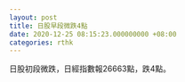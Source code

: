 ```yaml
---
layout: post
title: 日股早段微跌4點
date: 2020-12-25 08:15:23.000000000 +08:00
categories: rthk
---
```


日股初段微跌，日經指數報26663點，跌4點。
